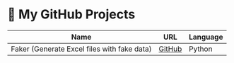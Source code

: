 # 📌 My GitHub Projects

| Name | URL | Language |
|------|-----|-----|
| Faker (Generate Excel files with fake data) | [GitHub](https://github.com/Akvilion/faker) | Python |
